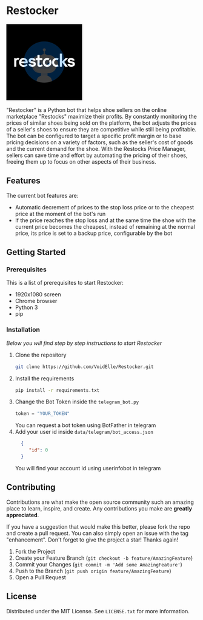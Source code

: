 # Restocker
![Restock icon](./readme/icon.jpg)

"Restocker" is a Python bot that helps shoe sellers on the online marketplace "Restocks" maximize their profits. By constantly monitoring the prices of similar shoes being sold on the platform, the bot adjusts the prices of a seller's shoes to ensure they are competitive while still being profitable. The bot can be configured to target a specific profit margin or to base pricing decisions on a variety of factors, such as the seller's cost of goods and the current demand for the shoe. With the Restocks Price Manager, sellers can save time and effort by automating the pricing of their shoes, freeing them up to focus on other aspects of their business.

## Features
The current bot features are:
- Automatic decrement of prices to the stop loss price or to the cheapest price at the moment of the bot's run
- If the price reaches the stop loss and at the same time the shoe with the current price becomes the cheapest, instead of remaining at the normal price, its price is set to a backup price, configurable by the bot


## Getting Started

### Prerequisites

This is a list of prerequisites to start Restocker:
* 1920x1080 screen
* Chrome browser
* Python 3
* pip

### Installation

_Below you will find step by step instructions to start Restocker_

1. Clone the repository
   ```sh
   git clone https://github.com/VoidElle/Restocker.git
   ```
2. Install the requirements
   ```sh
   pip install -r requirements.txt
   ```
3. Change the Bot Token inside the `telegram_bot.py`
   ```js
   token = "YOUR_TOKEN"
   ``` 
   You can request a bot token using BotFather in telegram
4. Add your user id inside `data/telegram/bot_access.json`
   ```json
     {
        "id": 0
     }
   ```
   You will find your account id using userinfobot in telegram

## Contributing

Contributions are what make the open source community such an amazing place to learn, inspire, and create. Any contributions you make are **greatly appreciated**.

If you have a suggestion that would make this better, please fork the repo and create a pull request. You can also simply open an issue with the tag "enhancement".
Don't forget to give the project a star! Thanks again!

1. Fork the Project
2. Create your Feature Branch (`git checkout -b feature/AmazingFeature`)
3. Commit your Changes (`git commit -m 'Add some AmazingFeature'`)
4. Push to the Branch (`git push origin feature/AmazingFeature`)
5. Open a Pull Request

## License

Distributed under the MIT License. See `LICENSE.txt` for more information.
